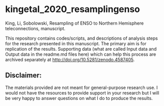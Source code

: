 # kingetal_2020_resamplingenso

King, Li, Sobolowski, Resampling of ENSO to Northern Hemisphere teleconnections, manuscript.

This repository contains codes/scripts, and descriptions of analysis steps for the research presented in this manuscript. The primary aim is for replication of the results. Supporting data (what are called Input data and Output data in the readme.md files here) which can help this process are archived separately at http://doi.org/10.5281/zenodo.4587405. 

## Disclaimer: 
The materials provided are not meant for general-purpose research use. I would not have the resources to provide support in your research but I will be very happy to answer questions on what I do to produce the results.   
